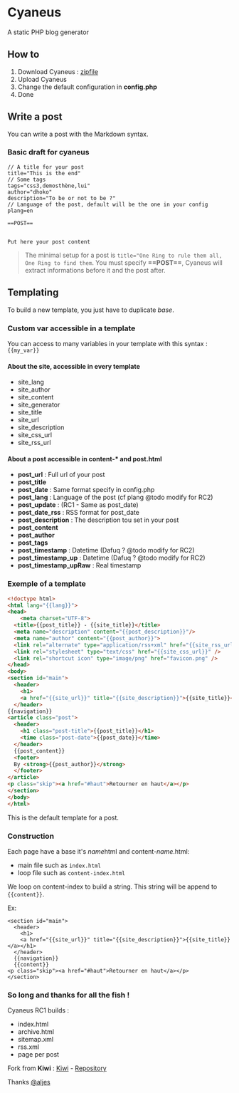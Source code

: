 # Cyaneus

A static PHP blog generator

## How to

1. Download Cyaneus : [zipfile](https://github.com/dhoko/cyaneus/archive/master.zip)
2. Upload Cyaneus
3. Change the default configuration in **config.php**
4. Done

## Write a post

You can write a post with the Markdown syntax. 

### Basic draft for cyaneus

```
// A title for your post
title="This is the end"
// Some tags
tags="css3,demosthène,lui"
author="dhoko"
description="To be or not to be ?"
// Language of the post, default will be the one in your config
plang=en

==POST==


Put here your post content

```

> The minimal setup for a post is `title="One Ring to rule them all, One Ring to find them`. You must specify **==POST==**, Cyaneus will extract informations before it and the post after.

## Templating

To build a new template, you just have to duplicate *base*.

### Custom var accessible in a template

You can access to many variables in your template with this syntax : `{{my_var}}`

#### About the site, accessible in every template

- site_lang
- site_author
- site_content
- site_generator
- site_title
- site_url
- site_description
- site_css_url
- site_rss_url

#### About a post accessible in content-* and post.html

- **post_url** : Full url of your post
- **post_title** 
- **post_date** : Same format specify in config.php
- **post_lang** : Language of the post (cf plang @todo modify for RC2)
- **post_update** : (RC1 - Same as post_date)
- **post_date_rss** : RSS format for post_date
- **post_description** : The description tou set in your post
- **post_content** 
- **post_author** 
- **post_tags** 
- **post_timestamp** : Datetime (Dafuq ? @todo modify for RC2)
- **post_timestamp_up** : Datetime (Dafuq ? @todo modify for RC2)
- **post_timestamp_upRaw** : Real timestamp

### Exemple of a template

```html
<!doctype html>
<html lang="{{lang}}">
<head>
    <meta charset="UTF-8">
  <title>{{post_title}} - {{site_title}}</title>
  <meta name="description" content="{{post_description}}"/>
  <meta name="author" content="{{post_author}}">
  <link rel="alternate" type="application/rss+xml" href="{{site_rss_url}}" />
  <link rel="stylesheet" type="text/css" href="{{site_css_url}}" />
  <link rel="shortcut icon" type="image/png" href="favicon.png" />
</head>
<body>
<section id="main">
  <header>
    <h1>
    <a href="{{site_url}}" title="{{site_description}}">{{site_title}}</a></h1>
  </header>
{{navigation}}
<article class="post">
  <header>
    <h1 class="post-title">{{post_title}}</h1>
    <time class="post-date">{{post_date}}</time>
  </header>
  {{post_content}}
  <footer>
  By <strong>{{post_author}}</strong>
  </footer>
</article>
<p class="skip"><a href="#haut">Retourner en haut</a></p>
</section>
</body>
</html>
```

This is the default template for a post. 

### Construction

Each page have a base it's *name*html and content-*name*.html:

- main file such as `index.html`
- loop file such as `content-index.html`

We loop on content-index to build a string. This string will be append to `{{content}}`.

Ex: 

```markup
<section id="main">
  <header>
    <h1>
    <a href="{{site_url}}" title="{{site_description}}">{{site_title}}</a></h1>
  </header>
  {{navigation}}
  {{content}}
<p class="skip"><a href="#haut">Retourner en haut</a></p>
</section>
```

### So long and thanks for all the fish !

Cyaneus RC1 builds :

- index.html
- archive.html
- sitemap.xml
- rss.xml
- page per post

Fork from **Kiwi** : [Kiwi](http://jeunes-science.org/kiwi/) - [Repository](http://darcsden.com/aljes/kiwi-0)

Thanks [@aljes](https://twitter.com/aljes)

